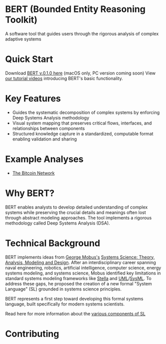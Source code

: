 # BERT (Bounded Entity Reasoning Toolkit)
A software tool that guides users through the rigorous analysis of complex adaptive systems

# Quick Start
Download [BERT v.0.1.0 here](https://github.com/halcyonic-systems/bert/releases/tag/v0.1.0) (macOS only, PC version coming soon)
View [our tutorial videos](https://github.com/halcyonic-systems/bert/blob/main/docs/Tutorials.md) introducing BERT's basic functionality. 

# Key Features
- Guides the systematic decomposition of complex systems by enforcing Deep Systems Analysis methodology 
- Visual system mapping that preserves critical flows, interfaces, and relationships between components
- Structured knowledge capture in a standardized, computable format enabling validation and sharing

# Example Analyses
- [The Bitcoin Network](https://github.com/halcyonic-systems/bert/blob/main/btc.json)

# Why BERT?
BERT enables analysts to develop detailed understanding of complex systems while preserving the crucial details and meanings often lost through abstract modeling approaches. The tool implements a rigorous methodology called Deep Systems Analysis (DSA).

# Technical Background
BERT implements ideas from [George Mobus's](https://directory.tacoma.uw.edu/employee/gmobus) [Systems Science: Theory, Analysis, Modeling and Design](https://link.springer.com/book/10.1007/978-3-030-93482-8). After an interdisciplinary career spanning naval engineering, robotics, artificial intelligence, computer science, energy systems modeling, and systems science, Mobus identified key limitations in standard systems modeling frameworks like [Stella](https://www.iseesystems.com/store/products/stella-online.aspx) and [UML](https://www.uml.org/)/[SysML](https://sysml.org/). To address these gaps, he proposed the creation of a new formal "System Language" (SL) grounded in systems science principles.

BERT represents a first step toward developing this formal systems language, built specifically for modern systems scientists.

Read here for more information about the [various components of SL](https://github.com/halcyonic-systems/bert/blob/main/research/system%20language/system_language.md)
  

# Contributing



